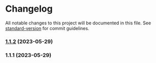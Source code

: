 # Changelog

All notable changes to this project will be documented in this file. See [standard-version](https://github.com/conventional-changelog/standard-version) for commit guidelines.

### [1.1.2](https://github.com/ndotcom/holidays-kr/compare/v1.1.1...v1.1.2) (2023-05-29)

### 1.1.1 (2023-05-29)
